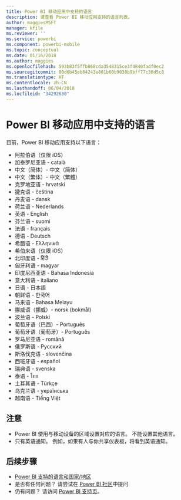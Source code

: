 ```yaml
---
title: Power BI 移动应用中支持的语言
description: 请查看 Power BI 移动应用支持的语言列表。
author: maggiesMSFT
manager: kfile
ms.reviewer: ''
ms.service: powerbi
ms.component: powerbi-mobile
ms.topic: conceptual
ms.date: 01/16/2018
ms.author: maggies
ms.openlocfilehash: 593b83f5ffb868cda3548315ce3f4840fadf0ec2
ms.sourcegitcommit: 80d6b45eb84243e801b60b9038b9bff77c30d5c8
ms.translationtype: HT
ms.contentlocale: zh-CN
ms.lasthandoff: 06/04/2018
ms.locfileid: "34292630"
---
```

# <a name="supported-languages-in-the-power-bi-mobile-apps"></a>Power BI 移动应用中支持的语言
目前，Power BI 移动应用支持以下语言：

* 阿拉伯语（仅限 iOS）
* 加泰罗尼亚语 - català
* 中文（简体）- 中文（简体）
* 中文（繁体）- 中文（繁體）
* 克罗地亚语 - hrvatski
* 捷克语 - čeština
* 丹麦语 - dansk
* 荷兰语 - Nederlands
* 英语 - English
* 芬兰语 - suomi
* 法语 - français
* 德语 - Deutsch
* 希腊语 - Ελληνικά
* 希伯来语（仅限 iOS）
* 北印度语 - हिंदी
* 匈牙利语 - magyar
* 印度尼西亚语 - Bahasa Indonesia
* 意大利语 - italiano
* 日语 - 日本語
* 朝鲜语 - 한국어
* 马来语 - Bahasa Melayu
* 挪威语（挪威）- norsk (bokmål)
* 波兰语 - Polski
* 葡萄牙语（巴西）- Português
* 葡萄牙语（葡萄牙）- Português
* 罗马尼亚语 - română
* 俄罗斯语 - Русский
* 斯洛伐克语 - slovenčina
* 西班牙语 - español
* 瑞典语 - svenska
* 泰语 - ไทย
* 土耳其语 - Türkçe
* 乌克兰语 - українська
* 越南语 - Tiếng Việt

## <a name="notes"></a>注意
* Power BI 使用与移动设备的区域设置对应的语言。 不能设置其他语言。
* 只有英语通知。 例如，如果有人与你共享仪表板，将看到英语通知。 

## <a name="next-steps"></a>后续步骤
* [Power BI 支持的语言和国家/地区](supported-languages-countries-regions.md)
* 是否有任何问题？ 请尝试在 [Power BI 社区](http://community.powerbi.com/)中提问
* 仍有问题？ 请访问 [Power BI 支持页](https://powerbi.microsoft.com/support/)。

